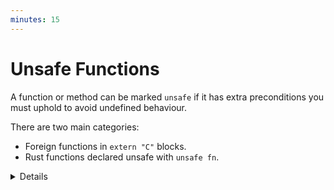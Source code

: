 ```yaml
---
minutes: 15
---
```


# Unsafe Functions

A function or method can be marked `unsafe` if it has extra preconditions you
must uphold to avoid undefined behaviour.

There are two main categories:

- Foreign functions in `extern "C"` blocks.
- Rust functions declared unsafe with `unsafe fn`.

<details>

We will look at the two kinds of unsafe functions next.

</details>
